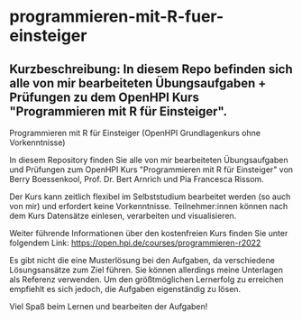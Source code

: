 # programmieren-mit-R-fuer-einsteiger
Kurzbeschreibung:
In diesem Repo befinden sich alle von mir bearbeiteten Übungsaufgaben + Prüfungen zu dem OpenHPI Kurs "Programmieren mit R für Einsteiger". 
-------------------------------------------------------------------------------------------------------------------------------------------------------------
Programmieren mit R für Einsteiger 
(OpenHPI Grundlagenkurs ohne Vorkenntnisse)

In diesem Repository finden Sie alle von mir bearbeiteten Übungsaufgaben und Prüfungen zum OpenHPI Kurs "Programmieren mit R für Einsteiger" von Berry Boessenkool, Prof. Dr. Bert Arnrich und Pia Francesca Rissom. 

Der Kurs kann zeitlich flexibel im Selbststudium bearbeitet werden (so auch von mir) und erfordert keine Vorkenntnisse.
Teilnehmer:innen können nach dem Kurs Datensätze einlesen, verarbeiten und visualisieren.

Weiter führende Informationen über den kostenfreien Kurs finden Sie unter folgendem Link: https://open.hpi.de/courses/programmieren-r2022

Es gibt nicht die eine Musterlösung bei den Aufgaben, da verschiedene Lösungsansätze zum Ziel führen. Sie können allerdings meine Unterlagen als Referenz verwenden. Um den größtmöglichen Lernerfolg zu erreichen empfiehlt es sich jedoch, die Aufgaben eigenständig zu lösen.

Viel Spaß beim Lernen und bearbeiten der Aufgaben!
